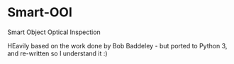 # Smart-OOI
Smart Object Optical Inspection

HEavily based on the work done by Bob Baddeley - but ported to Python 3, and re-written so I understand it :)
